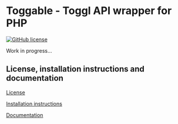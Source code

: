 # Toggable - Toggl API wrapper for PHP

[![GitHub license](https://img.shields.io/badge/license-GPLv2-blue.svg)](https://raw.githubusercontent.com/MarioBlazek/Toggable/master/LICENSE)

Work in progress...

License, installation instructions and documentation
----------------------------------------------------

[License](LICENSE)

[Installation instructions](Resources/doc/INSTALL.md)

[Documentation](Resources/doc/DOC.md)
